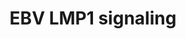 ---
annotations:
- id: PW:0001057
  parent: disease pathway
  type: Pathway Ontology
  value: Epstein-Barr virus infection pathway
authors:
- MaintBot
- AlexanderPico
- Mkutmon
description: ''
last-edited: 2015-06-30
organisms:
- Bos taurus
redirect_from:
- /index.php/Pathway:WP984
- /instance/WP984
- /instance/WP984_r80822
revision: r80822
schema-jsonld:
- '@context': https://schema.org/
  '@id': https://wikipathways.github.io/pathways/WP984.html
  '@type': Dataset
  creator:
    '@type': Organization
    name: WikiPathways
  description: ''
  keywords:
  - BIKBA
  - CCL20
  - CHUK
  - CXCL8
  - HSP90AA1
  - IKBKB
  - IL6
  - IRAK1
  - MAP3K14
  - MAP3K3
  - MAP3K7
  - MAPK1
  - MAPK8
  - NFKB1
  - NFKB2
  - PDLIM7
  - RELA
  - TRADD
  - TRAF1
  - TRAF6
  license: CC0
  name: EBV LMP1 signaling
seo: CreativeWork
title: EBV LMP1 signaling
wpid: WP984
---